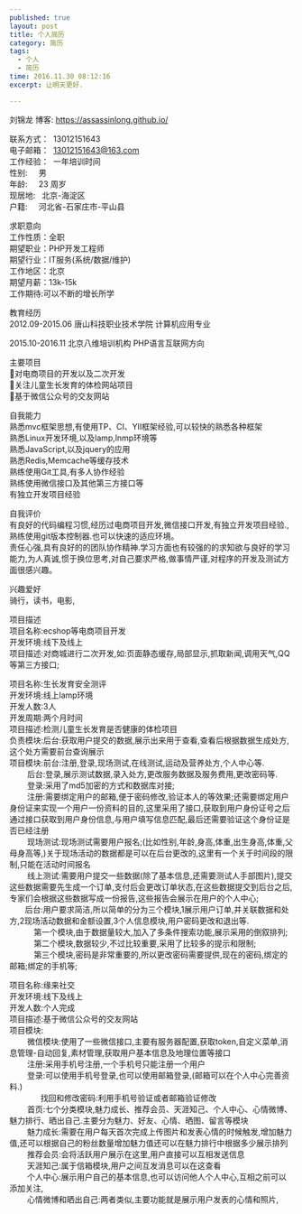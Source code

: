 ```yaml
---
published: true
layout: post
title: 个人简历
category: 简历
tags:
  - 个人
  - 简历
time: 2016.11.30 08:12:16
excerpt: 让明天更好.

---
```


刘锦龙           博客:  https://assassinlong.github.io/

联系方式：  13012151643<br>
电子邮箱：  13012151643@163.com<br>
工作经验：  一年培训时间<br>
性别:     男<br>
年龄:     23 周岁<br>
现居地:   北京-海淀区<br>
户籍:     河北省-石家庄市-平山县<br>

求职意向<br>
工作性质：全职<br>
期望职业：PHP开发工程师<br>
期望行业：IT服务(系统/数据/维护)<br>
工作地区：北京<br>
期望月薪：13k-15k<br>
工作期待:可以不断的增长所学<br>

教育经历<br>
2012.09-2015.06        唐山科技职业技术学院           计算机应用专业<br>

2015.10-2016.11        北京八维培训机构           PHP语言互联网方向<br>

主要项目<br>
对电商项目的开发以及二次开发<br>
关注儿童生长发育的体检网站项目<br>
基于微信公众号的交友网站<br>

自我能力<br>
熟悉mvc框架思想,有使用TP、CI、YII框架经验,可以较快的熟悉各种框架<br>
熟悉Linux开发环境,以及lamp,lnmp环境等<br>
熟悉JavaScript,以及jquery的应用<br>
熟悉Redis,Memcache等缓存技术<br>
熟练使用Git工具,有多人协作经验<br>
熟练使用微信接口及其他第三方接口等<br>
有独立开发项目经验<br>

自我评价<br>
有良好的代码编程习惯,经历过电商项目开发,微信接口开发,有独立开发项目经验.,熟练使用git版本控制器.也可以快速的适应环境。<br>
责任心强,具有良好的的团队协作精神.学习方面也有较强的的求知欲与良好的学习能力,为人真诚,惯于换位思考,对自己要求严格,做事情严谨,对程序的开发及测试方面很感兴趣。<br>

兴趣爱好<br>
 骑行，读书，电影,<br>

项目描述<br>
项目名称:ecshop等电商项目开发<br>
开发环境:线下及线上<br>
项目描述:对商城进行二次开发,如:页面静态缓存,局部显示,抓取新闻,调用天气,QQ等第三方接口;<br>

项目名称:生长发育安全测评<br>
开发环境:线上lamp环境<br>
开发人数:3人<br>
开发周期:两个月时间<br>
项目描述:检测儿童生长发育是否健康的体检项目<br>
负责模块:后台:获取用户提交的数据,展示出来用于查看,查看后根据数据生成处方,这个处方需要前台查询展示<br>
项目模块:前台:注册,登录,现场测试,在线测试,运动及营养处方,个人中心等.<br>
        后台:登录,展示测试数据,录入处方,更改服务数据及服务费用,更改密码等.<br>
        登录:采用了md5加密的方式和数据库对接;<br>
        注册:需要绑定用户的邮箱,便于密码修改,验证本人的等效果;还需要绑定用户身份证来实现一个用户一份资料的目的,这里采用了接口,获取到用户身份证号之后通过接口获取到用户身份信息,与用户填写信息匹配,最后还需要验证这个身份证是否已经注册<br>
        现场测试:现场测试需要用户报名;(比如性别,年龄,身高,体重,出生身高,体重,父母身高等,)关于现场活动的数据都是可以在后台更改的,这里有一个关于时间段的限制,只能在活动时间报名<br>
        线上测试:需要用户提交一些数据(除了基本信息,还需要测试人手部图片),提交这些数据需要先生成一个订单,支付后会更改订单状态,在这些数据提交到后台之后,专家们会根据这些数据写成一份报告,这些报告会展示在用户的个人中心;<br>
       后台:用户要求简洁,所以简单的分为三个模块,1展示用户订单,并关联数据和处方,2现场活动数据和金额设置,3个人信息模块,用户密码更改和退出等.<br>
           第一个模块,由于数据量较大,加入了多条件搜索功能,展示采用的倒叙排列;<br>
           第二个模块,数据较少,不过比较重要,采用了比较多的提示和限制;<br>
           第三个模块,密码是非常重要的,所以更改密码需要提供,现在的密码,绑定的邮箱;绑定的手机等;<br>



项目名称:缘来社交<br>
开发环境:线下及线上<br>
开发人数:个人完成<br>
项目描述:基于微信公众号的交友网站<br>
项目模块:<br>
        微信模块:使用了一些微信接口,主要有服务器配置,获取token,自定义菜单,消息管理-自动回复,素材管理,获取用户基本信息及地理位置等接口<br>
        注册:采用手机号注册,一个手机号只能注册一个用户<br>
        登录:可以使用手机号登录,也可以使用邮箱登录,(邮箱可以在个人中心完善资料.) <br>     
        找回和修改密码:利用手机号验证或者邮箱验证修改<br>
        首页:七个分类模块,魅力成长、推荐会员、天涯知己、个人中心、心情微博、魅力排行、晒出自己.主要分为魅力、好友、心情、晒图、留言等模块<br>
        魅力成长:需要在用户每天首次完成上传图片和发表心情的时候触发,增加魅力值,还可以根据自己的粉丝数量增加魅力值还可以在魅力排行中根据多少展示排列<br>
        推荐会员:会将活跃用户展示在这里,用户直接可以互相发送信息<br>
        天涯知己:属于信箱模块,用户之间互发消息可以在这查看<br>
        个人中心:展示用户自己的基本信息,也可以访问他人个人中心,互相之前可以添加关注,<br>
        心情微博和晒出自己:两者类似,主要功能就是展示用户发表的心情和照片,<br>
